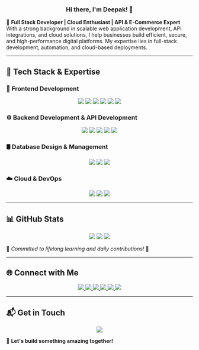 ### <div align="center">Hi there, I'm Deepak! 👋</div>

🚀 **Full Stack Developer | Cloud Enthusiast | API & E-Commerce Expert**  
With a strong background in scalable web application development, API integrations, and cloud solutions, I help businesses build efficient, secure, and high-performance digital platforms. My expertise lies in full-stack development, automation, and cloud-based deployments.

---

## 🎨 **Tech Stack & Expertise**

### 🎨 **Frontend Development**
<p align="center">
  <img src="https://img.shields.io/badge/HTML5-%23E34F26.svg?style=for-the-badge&logo=html5&logoColor=white" />
  <img src="https://img.shields.io/badge/CSS3-%231572B6.svg?style=for-the-badge&logo=css3&logoColor=white" />
  <img src="https://img.shields.io/badge/Bootstrap-%237952B3.svg?style=for-the-badge&logo=bootstrap&logoColor=white" />
  <img src="https://img.shields.io/badge/TailwindCSS-%2306B6D4.svg?style=for-the-badge&logo=tailwindcss&logoColor=white" />
  <img src="https://img.shields.io/badge/React-%2361DAFB.svg?style=for-the-badge&logo=react&logoColor=black" />
  <img src="https://img.shields.io/badge/Next.js-%23000000.svg?style=for-the-badge&logo=nextdotjs&logoColor=white" />
</p>

### ⚙️ **Backend Development & API Development**
<p align="center">
  <img src="https://img.shields.io/badge/Node.js-%23339933.svg?style=for-the-badge&logo=node.js&logoColor=white" />
  <img src="https://img.shields.io/badge/NestJS-%23E0234E.svg?style=for-the-badge&logo=nestjs&logoColor=white" />
  <img src="https://img.shields.io/badge/Express.js-%23000000.svg?style=for-the-badge&logo=express&logoColor=white" />
  <img src="https://img.shields.io/badge/Socket.io-%23010101.svg?style=for-the-badge&logo=socket.io&logoColor=white" />
  <img src="https://img.shields.io/badge/Shopify%20API-%237AB55C.svg?style=for-the-badge&logo=shopify&logoColor=white" />
</p>

### 🛢 **Database Design & Management**
<p align="center">
  <img src="https://img.shields.io/badge/MySQL-%234479A1.svg?style=for-the-badge&logo=mysql&logoColor=white" />
  <img src="https://img.shields.io/badge/Sequelize-%230052CC.svg?style=for-the-badge&logo=sequelize&logoColor=white" />
  <img src="https://img.shields.io/badge/MongoDB-%2347A248.svg?style=for-the-badge&logo=mongodb&logoColor=white" />
</p>

### ☁️ **Cloud & DevOps**
<p align="center">
  <img src="https://img.shields.io/badge/AWS-%23FF9900.svg?style=for-the-badge&logo=amazon-aws&logoColor=white" />
  <img src="https://img.shields.io/badge/EC2-%23FF9900.svg?style=for-the-badge&logo=amazon-aws&logoColor=white" />
  <img src="https://img.shields.io/badge/S3-%23FF9900.svg?style=for-the-badge&logo=amazon-aws&logoColor=white" />
</p>

---

## 📊 **GitHub Stats**
<p align="center">
  <img src="https://github-readme-stats.vercel.app/api?username=MrDeepak22&show_icons=true&theme=radical" />
  <img src="https://github-readme-streak-stats.herokuapp.com/?user=MrDeepak22&theme=radical" />
  <img src="https://github-readme-stats.vercel.app/api/top-langs/?username=MrDeepak22&layout=compact&theme=radical" />
</p>

📅 *Committed to lifelong learning and daily contributions!* 🚀

---

## 🌐 **Connect with Me**
<p align="center">
  <a href="https://www.instagram.com/_mrdeepak01_/">
    <img src="https://img.shields.io/badge/Instagram-%23E4405F.svg?style=for-the-badge&logo=instagram&logoColor=white" />
  </a>
  <a href="https://www.facebook.com/profile.php?id=61566915376955">
    <img src="https://img.shields.io/badge/Facebook-%231877F2.svg?style=for-the-badge&logo=facebook&logoColor=white" />
  </a>
  <a href="https://www.linkedin.com/in/deepak-k-704410ab/">
    <img src="https://img.shields.io/badge/LinkedIn-%230A66C2.svg?style=for-the-badge&logo=linkedin&logoColor=white" />
  </a>
  <a href="https://erdeepakkumar.in/">
    <img src="https://img.shields.io/badge/Portfolio-%23000000.svg?style=for-the-badge&logo=vercel&logoColor=white" />
  </a>
  <a href="https://www.fiverr.com/mr_deepak01/buying?source=avatar_menu_profile">
    <img src="https://img.shields.io/badge/Fiverr-%2300B22D.svg?style=for-the-badge&logo=fiverr&logoColor=white" />
  </a>
  <a href="https://www.upwork.com/freelancers/~0110e5444393152a41">
    <img src="https://img.shields.io/badge/Upwork-%236FDA44.svg?style=for-the-badge&logo=upwork&logoColor=white" />
  </a>
</p>

---

## 📬 **Get in Touch**
<p align="center">
  <a href="mailto:mrdeepak111099@gmail.com">
    <img src="https://img.shields.io/badge/Email-%23D14836.svg?style=for-the-badge&logo=gmail&logoColor=white" />
  </a>
</p>

🚀 **Let's build something amazing together!**
